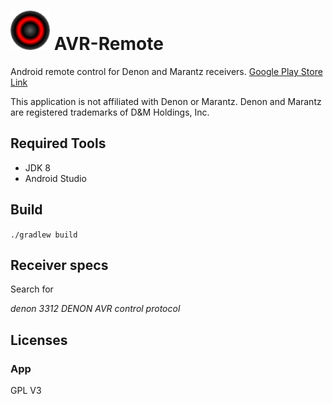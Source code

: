 # ![Alt text](app/src/main/assets/icon.png "AVR-Remote") AVR-Remote 

Android remote control for Denon and Marantz receivers.
[Google Play Store Link](https://play.google.com/store/apps/details?id=de.pskiwi.avrremote)


This application is not affiliated with Denon or Marantz. 
Denon and Marantz are registered trademarks of D&M Holdings, Inc. 

## Required Tools

* JDK 8
* Android Studio

## Build

`./gradlew build`

## Receiver specs
Search for

_denon 3312 DENON AVR control protocol_

## Licenses

### App
GPL V3
